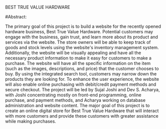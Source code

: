 BEST TRUE VALUE HARDWARE

#Abstract: 

The primary goal of this project is to build a website for the recently opened hardware business, Best True Value Hardware. Potential customers may engage with the business, gain trust, and learn more about its product and services via the website. The store owners will be able to keep track of goods and stock levels using the website's inventory management system. Additionally, the website will be visually appealing and have all the necessary product information to make it easy for customers to make a purchase. The website will have all the specific information on the item (such as the images, descriptions, and price) that the customer chooses to buy. By using the integrated search tool, customers may narrow down the products they are looking for. To enhance the user experience, the website will also enable online purchasing with debit/credit payment methods and secure checkout. The project will be led by Sujal Joshi and Dev S. Acharya, with Joshi concentrating mostly on front-end programming, online purchase, and payment methods, and Acharya working on database administration and website content. The major goal of this project is to create an online digital store for Best True Value Hardware that will interact with more customers and provide these customers with greater assistance while making purchases.

